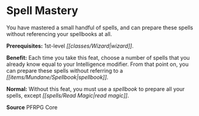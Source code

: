 ﻿---
cssclass: [feats]

---
# Spell Mastery

You have mastered a small handful of spells, and can prepare these spells without referencing your spellbooks at all.

**Prerequisites:** 1st-level _[[classes/Wizard|wizard]]_.

**Benefit:** Each time you take this feat, choose a number of spells that you already know equal to your Intelligence modifier. From that point on, you can prepare these spells without referring to a _[[items/Mundane/Spellbook|spellbook]]_.

**Normal:** Without this feat, you must use a _spellbook_ to prepare all your spells, except _[[spells/Read Magic|read magic]]_.

**Source** PFRPG Core